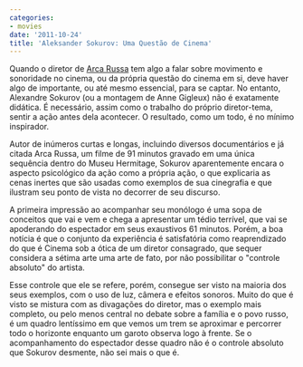 ```yaml
---
categories:
- movies
date: '2011-10-24'
title: 'Aleksander Sokurov: Uma Questão de Cinema'
---
```


Quando o diretor de [Arca Russa] tem algo a falar sobre movimento e sonoridade no cinema, ou da própria questão do cinema em si, deve haver algo de importante, ou até mesmo essencial, para se captar. No entanto, Alexandre Sokurov (ou a montagem de Anne Gigleux) não é exatamente didática. É necessário, assim como o trabalho do próprio diretor-tema, sentir a ação antes dela acontecer. O resultado, como um todo, é no mínimo inspirador.

Autor de inúmeros curtas e longas, incluindo diversos documentários e já citada Arca Russa, um filme de 91 minutos gravado em uma única sequência dentro do Museu Hermitage, Sokurov aparentemente encara o aspecto psicológico da ação como a própria ação, o que explicaria as cenas inertes que são usadas como exemplos de sua cinegrafia e que ilustram seu ponto de vista no decorrer de seu discurso.

A primeira impressão ao acompanhar seu monólogo é uma sopa de conceitos que vai e vem e chega a apresentar um tédio terrível, que vai se apoderando do espectador em seus exaustivos 61 minutos. Porém, a boa notícia é que o conjunto da experiência é satisfatória como reaprendizado do que é Cinema sob a ótica de um diretor consagrado, que sequer considera a sétima arte uma arte de fato, por não possibilitar o "controle absoluto" do artista.

Esse controle que ele se refere, porém, consegue ser visto na maioria dos seus exemplos, com o uso de luz, câmera e efeitos sonoros. Muito do que é visto se mistura com as divagações do diretor, mas o exemplo mais completo, ou pelo menos central no debate sobre a família e o povo russo, é um quadro lentíssimo em que vemos um trem se aproximar e percorrer todo o horizonte enquanto um garoto observa logo à frente. Se o acompanhamento do espectador desse quadro não é o controle absoluto que Sokurov desmente, não sei mais o que é.

[Arca Russa]: /arca-russa